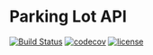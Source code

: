 # Parking Lot API

[![Build Status](https://travis-ci.org/suddi/parkinglot.svg?branch=master)](https://travis-ci.org/suddi/parkinglot)
[![codecov](https://codecov.io/gh/suddi/parkinglot/branch/master/graph/badge.svg)](https://codecov.io/gh/suddi/parkinglot)
[![license](https://img.shields.io/github/license/suddi/parkinglot.svg)](https://github.com/suddi/parkinglot/LICENSE)
